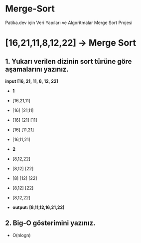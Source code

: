 # Merge-Sort
Patika.dev için Veri Yapıları ve Algoritmalar Merge Sort Projesi

# [16,21,11,8,12,22] -> Merge Sort
## **1. Yukarı verilen dizinin sort türüne göre aşamalarını yazınız.**

**input [16, 21, 11, 8, 12, 22]**

* **1**
* [16,21,11]
* [16] [21,11]
* [16] [21] [11]
* [16] [11,21]	
* [16,11,21]

* **2**
* [8,12,22]
* [8,12] [22]
* [8] [12] [22]
* [8,12] [22]	
* [8,12,22]

* **output: [8,11,12,16,21,22]**

## 2. **Big-O gösterimini yazınız.**
* O(nlogn)